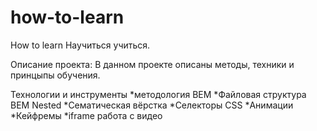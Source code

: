 # how-to-learn
How to learn
Научиться учиться.

Описание проекта: В данном проекте описаны методы, техники и принцыпы обучения.


Технологии и инструменты
*методология BEM
*Файловая структура BEM Nested
*Сематическая вёрстка
*Селекторы CSS
*Анимации
*Кейфремы
*iframe работа с видео
